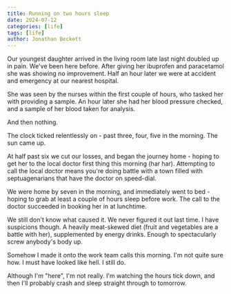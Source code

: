 ```yaml
---
title: Running on two hours sleep
date: 2024-07-12
categories: [life]
tags: [life]
author: Jonathan Beckett
---
```


Our youngest daughter arrived in the living room late last night doubled up in pain. We've been here before. After giving her ibuprofen and paracetamol she was showing no improvement. Half an hour later we were at accident and emergency at our nearest hospital.

She was seen by the nurses within the first couple of hours, who tasked her with providing a sample. An hour later she had her blood pressure checked, and a sample of her blood taken for analysis.

And then nothing.

The clock ticked relentlessly on - past three, four, five in the morning. The sun came up.

At half past six we cut our losses, and began the journey home - hoping to get her to the local doctor first thing this morning (har har). Attempting to call the local doctor means you're doing battle with a town filled with septuagenarians that have the doctor on speed-dial.

We were home by seven in the morning, and immediately went to bed - hoping to grab at least a couple of hours sleep before work. The call to the doctor succeeded in booking her in at lunchtime.

We still don't know what caused it. We never figured it out last time. I have suspicions though. A heavily meat-skewed diet (fruit and vegetables are a battle with her), supplemented by energy drinks. Enough to spectacularly screw anybody's body up.

Somehow I made it onto the work team calls this morning. I'm not quite sure how. I must have looked like hell. I still do.

Although I'm "here", I'm not really. I'm watching the hours tick down, and then I'll probably crash and sleep straight through to tomorrow.